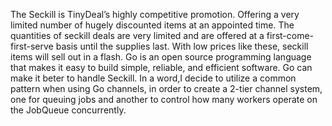The Seckill is TinyDeal’s highly competitive promotion.
Offering a very limited number of hugely discounted items at an appointed time. 
The quantities of seckill deals are very limited and are offered at a first-come-first-serve basis 
until the supplies last. With low prices like these, seckill items will sell out in a flash.
Go is an open source programming language that makes it easy to build simple, reliable, and efficient software.
Go can make it beter to handle Seckill. 
In a word,I decide to utilize a common pattern when using Go channels, in order to create a 2-tier channel system,
one for queuing jobs and another to control how many workers operate on the JobQueue concurrently.

